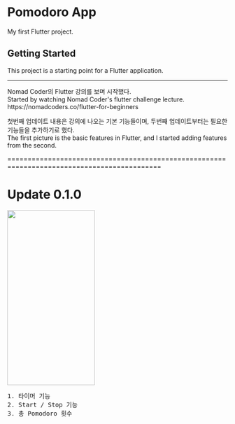 # Pomodoro App

My first Flutter project.

## Getting Started

This project is a starting point for a Flutter application.
<hr>
Nomad Coder의 Flutter 강의를 보며 시작했다.
<br>Started by watching Nomad Coder's flutter challenge lecture.
<br>https://nomadcoders.co/flutter-for-beginners

첫번째 업데이트 내용은 강의에 나오는 기본 기능들이며, 두번째 업데이트부터는 필요한 기능들을 추가하기로 했다.
<br>The first picture is the basic features in Flutter, and I started adding features from the second.

============================================================================================
# Update 0.1.0
<img src="https://github.com/noaz98/Pomodoros/assets/102011453/5c114181-697c-4ba8-a1d6-0a3ec19a3dcc" width="200" height="400"/>
<pre>1. 타이머 기능
2. Start / Stop 기능
3. 총 Pomodoro 횟수 </pre>
